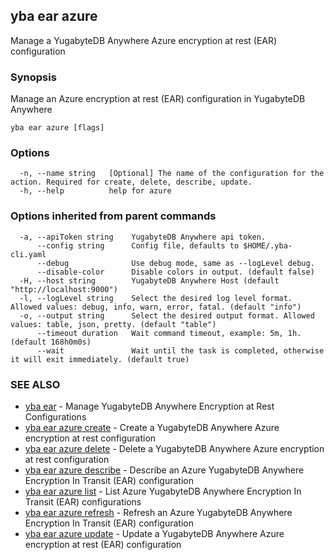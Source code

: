 ## yba ear azure

Manage a YugabyteDB Anywhere Azure encryption at rest (EAR) configuration

### Synopsis

Manage an Azure encryption at rest (EAR) configuration in YugabyteDB Anywhere

```
yba ear azure [flags]
```

### Options

```
  -n, --name string   [Optional] The name of the configuration for the action. Required for create, delete, describe, update.
  -h, --help          help for azure
```

### Options inherited from parent commands

```
  -a, --apiToken string    YugabyteDB Anywhere api token.
      --config string      Config file, defaults to $HOME/.yba-cli.yaml
      --debug              Use debug mode, same as --logLevel debug.
      --disable-color      Disable colors in output. (default false)
  -H, --host string        YugabyteDB Anywhere Host (default "http://localhost:9000")
  -l, --logLevel string    Select the desired log level format. Allowed values: debug, info, warn, error, fatal. (default "info")
  -o, --output string      Select the desired output format. Allowed values: table, json, pretty. (default "table")
      --timeout duration   Wait command timeout, example: 5m, 1h. (default 168h0m0s)
      --wait               Wait until the task is completed, otherwise it will exit immediately. (default true)
```

### SEE ALSO

* [yba ear](yba_ear.md)	 - Manage YugabyteDB Anywhere Encryption at Rest Configurations
* [yba ear azure create](yba_ear_azure_create.md)	 - Create a YugabyteDB Anywhere Azure encryption at rest configuration
* [yba ear azure delete](yba_ear_azure_delete.md)	 - Delete a YugabyteDB Anywhere Azure encryption at rest configuration
* [yba ear azure describe](yba_ear_azure_describe.md)	 - Describe an Azure YugabyteDB Anywhere Encryption In Transit (EAR) configuration
* [yba ear azure list](yba_ear_azure_list.md)	 - List Azure YugabyteDB Anywhere Encryption In Transit (EAR) configurations
* [yba ear azure refresh](yba_ear_azure_refresh.md)	 - Refresh an Azure YugabyteDB Anywhere Encryption In Transit (EAR) configuration
* [yba ear azure update](yba_ear_azure_update.md)	 - Update a YugabyteDB Anywhere Azure encryption at rest (EAR) configuration

